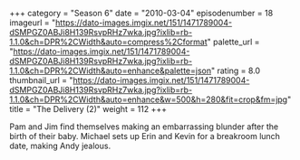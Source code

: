 +++
category = "Season 6"
date = "2010-03-04"
episodenumber = 18
imageurl = "https://dato-images.imgix.net/151/1471789004-dSMPGZ0ABJi8H139RsvpRHz7wka.jpg?ixlib=rb-1.1.0&ch=DPR%2CWidth&auto=compress%2Cformat"
palette_url = "https://dato-images.imgix.net/151/1471789004-dSMPGZ0ABJi8H139RsvpRHz7wka.jpg?ixlib=rb-1.1.0&ch=DPR%2CWidth&auto=enhance&palette=json"
rating = 8.0
thumbnail_url = "https://dato-images.imgix.net/151/1471789004-dSMPGZ0ABJi8H139RsvpRHz7wka.jpg?ixlib=rb-1.1.0&ch=DPR%2CWidth&auto=enhance&w=500&h=280&fit=crop&fm=jpg"
title = "The Delivery (2)"
weight = 112
+++

Pam and Jim find themselves making an embarrassing blunder after the birth of their baby. Michael sets up Erin and Kevin for a breakroom lunch date, making Andy jealous.